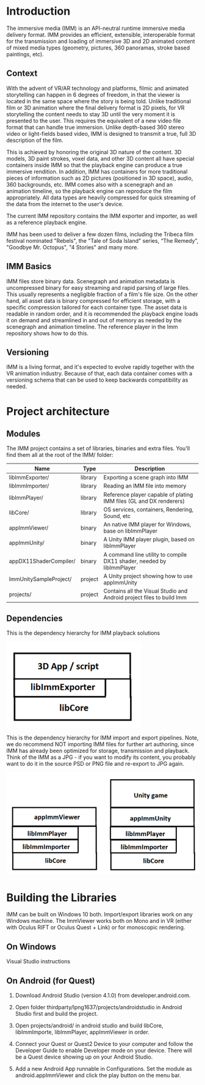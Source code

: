 
# Introduction

The immersive media (IMM) is an API-neutral runtime immersive media delivery format. IMM provides an efficient, extensible, interoperable format for the transmission and loading of immersive 3D and 2D animated content of mixed media types (geometry, pictures, 360 panoramas, stroke based paintings, etc).

## Context

With the advent of VR/AR technology and platforms, filmic and animated storytelling can happen in 6 degrees of freedom, in that the viewer is located in the same space where the story is being told. Unlike traditional film or 3D animation where the final delivery format is 2D pixels, for VR storytelling the content needs to stay 3D until the very moment it is presented to the user. This requires the equivalent of a new video file format that can handle true immersion. Unlike depth-based 360 stereo video or light-fields based video, IMM is designed to transmit a true, full 3D description of the film.

This is achieved by honoring the original 3D nature of the content. 3D models, 3D paint strokes, voxel data, and other 3D content all have special containers inside IMM so that the playback engine can produce a true immersive rendition. In addition, IMM has containers for more traditional pieces of information such as 2D pictures (positioned in 3D space), audio, 360 backgrounds, etc. IMM comes also with a scenegraph and an animation timeline, so the playback engine can reproduce the film appropriately. All data types are heavily compressed for quick streaming of the data from the internet to the user's device.

The current IMM repository contains the IMM exporter and importer, as well as a reference playback engine.

IMM has been used to deliver a few dozen films, including the Tribeca film festival nominated "Rebels", the "Tale of Soda Island" series,  “The Remedy”, "Goodbye Mr. Octopus", "4 Stories" and many more.


## IMM Basics

IMM files store binary data. Scenegraph and animation metadata is uncompressed binary for easy streaming and rapid parsing of large files. This usually represents a negligible fraction of a film's file size. On the other hand, all asset data is binary compressed for efficient storage, with a specific compression tailored for each container type. The asset data is readable in random order, and it is recommended the playback engine loads it on demand and streamlined in and out of memory as needed by the scenegraph and animation timeline. The reference player in the Imm repository shows how to do this.

## Versioning

IMM is a living format, and it's expected to evolve rapidly together with the VR animation industry. Because of that, each data container comes with a versioning schema that can be used to keep backwards compatibility as needed.


# Project architecture

## Modules

The IMM project contains a set of libraries, binaries and extra files. You&#39;ll find them all at the root of the IMM/ folder:


|Name|Type|Description|
| --- | --- |--- |
|libImmExporter/ | library| Exporting a scene graph into IMM |
|libImmImporter/ | library| Reading an IMM file into memory |
|libImmPlayer/ | library| Reference player capable of plating IMM files (GL and DX renderers) |
|libCore/ | library| OS services, containers, Rendering, Sound, etc |
|appImmViewer/ | binary | An native IMM player for Windows, base on libImmPlayer |
|appImmUnity/ | binary | A Unity IMM player plugin, based on libImmPlayer |
|appDX11ShaderCompiler/ |binary | A command line utility to compile DX11 shader, needed by libImmPlayer |
|ImmUnitySampleProject/ | project | A Unity project showing how to use appImmUnity
|projects/| project| Contains all the Visual Studio and Android project files to build Imm


## Dependencies

This is the dependency hierarchy for IMM playback solutions

![fig1](/docs/fig1.png)

This is the dependency hierarchy for IMM import and export pipelines. Note, we do recommend NOT importing IMM files for further art authoring, since IMM has already been optimized for storage, transmission and playback. Think of the IMM as a JPG - if you want to modify its content, you probably want to do it in the source PSD or PNG file and re-export to JPG again.

![fig2](/docs/fig2.png)

# Building the Libraries

IMM can be built on Windows 10 both. Import/export libraries work on any Windows machine. The ImmViewer works both on Mono and in VR (either with Oculus RIFT or Oculus Quest + Link) or for monoscopic rendering.

## On Windows

Visual Studio instructions

## On Android (for Quest)

1. Download Android Studio (version 4.1.0) from developer.android.com.

2. Open folder thirdparty/lpng1637/projects/androidstudio in Android Studio first and build the project.

2. Open projects/android/ in android studio and build libCore, libImmImporte, libImmPlayer, appImmViewer in order.

3. Connect your Quest or Quest2 Device to your computer and follow the Developer Guide to enable Developer mode on your device. There will be a Quest device showing up on your Android Studio.

4. Add a new Android App runnable in Configurations. Set the module as android.appImmViewer and click the play button on the menu bar.





